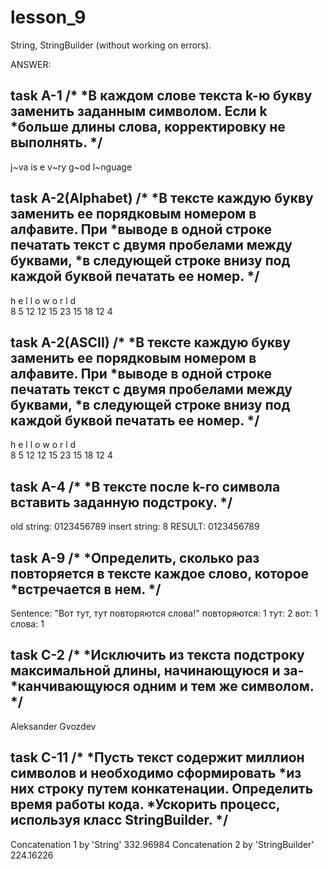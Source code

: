 # lesson_9
String, StringBuilder (without working on errors). 

ANSWER:

task A-1
/*
*В каждом слове текста k-ю букву заменить заданным символом. Если k
*больше длины слова, корректировку не выполнять.
*/
-----------------------------------------------------------------------
 j~va is e v~ry g~od l~nguage

task A-2(Alphabet)
/*
*В тексте каждую букву заменить ее порядковым номером в алфавите. При
*выводе в одной строке печатать текст с двумя пробелами между буквами,
*в следующей строке внизу под каждой буквой печатать ее номер.
*/
-----------------------------------------------------------------------
h  e  l  l  o     w  o  r  l  d  
8 5 12 12 15  23 15 18 12 4 

task A-2(ASCII)
/*
*В тексте каждую букву заменить ее порядковым номером в алфавите. При
*выводе в одной строке печатать текст с двумя пробелами между буквами,
*в следующей строке внизу под каждой буквой печатать ее номер.
*/
-----------------------------------------------------------------------
h  e  l  l  o   w  o  r  l  d  
8  5  12 12 15  23 15 18 12 4  

task A-4
/* 
*В тексте после k-го символа вставить заданную подстроку. 
*/
-----------------------------------------------------------------------
old string: 0123456789 insert string: 8 RESULT: 0123456789

task A-9
/*
*Определить, сколько раз повторяется в тексте каждое слово, которое
*встречается в нем.
*/
-----------------------------------------------------------------------
Sentence: "Вот тут, тут повторяются слова!"
повторяются: 1
тут: 2
вот: 1
слова: 1

task C-2
/*
*Исключить из текста подстроку максимальной длины, начинающуюся и за-
*канчивающуюся одним и тем же символом.
*/
-----------------------------------------------------------------------
Aleksander Gvozdev


task C-11
/*
*Пусть текст содержит миллион символов и необходимо сформировать
*из них строку путем конкатенации. Определить время работы кода.
*Ускорить процесс, используя класс StringBuilder.
*/
-----------------------------------------------------------------------
Сoncatenation 1 by 'String'
332.96984
Сoncatenation 2 by 'StringBuilder'
224.16226

